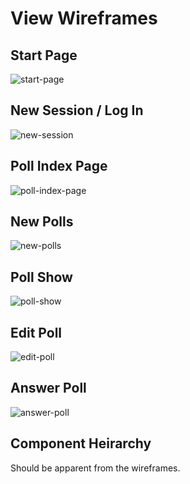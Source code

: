 # View Wireframes

## Start Page
![start-page]

## New Session / Log In
![new-session]

## Poll Index Page
![poll-index-page]

## New Polls
![new-polls]

## Poll Show
![poll-show]

## Edit Poll
![edit-poll]

## Answer Poll
![answer-poll]

## Component Heirarchy

Should be apparent from the wireframes.

[start-page]: https://cacoo.com/diagrams/f5IkKBKVixq2c4Oh
[new-session]: https://cacoo.com/diagrams/OhMEL7Y4Gf7wo0kX
[poll-index-page]: https://cacoo.com/diagrams/vdC6Lu8oLCbXiuev
[new-polls]: https://cacoo.com/diagrams/2HeLZxbMKZ3lh3fH
[poll-show]: https://cacoo.com/diagrams/vN8zzfqwSNNrtvPS
[edit-poll]: https://cacoo.com/diagrams/OlyEbQumCwikR0hs
[answer-poll]: https://cacoo.com/diagrams/3kLko9awlzT7kxIM
